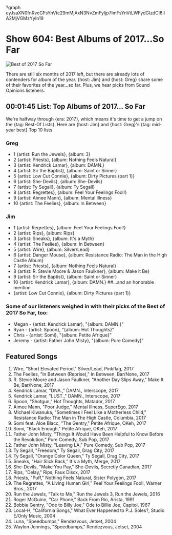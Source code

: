 ?graph eyJsaXN0fnRvcGFsYnVtc29mMjAxN3NvZmFyIjp7ImFsYnVtLWFydGlzdCI6IlA2MjVGMzYyIn19

# Show 604: Best Albums of 2017...So Far
![Best of 2017 So Far](https://sound-images.s3.amazonaws.com/images/2017/bestof2017sofar_web.jpg)

There are still six months of 2017 left, but there are already lots of contenders for album of the year. {host: Jim} and {host: Greg} share some of their favorites of the year...so far. Plus, we hear picks from Sound Opinions listeners. 


## 00:01:45 List: Top Albums of 2017... So Far
We're halfway through {era: 2017}, which means it's time to get a jump on the {tag: Best-Of Lists}. Here are {host: Jim} and {host: Greg}'s {tag: mid-year best} Top 10 lists.

### Greg
- 1 {artist: Run the Jewels}, {album: 3}
- 2 {artist: Priests}, {album: Nothing Feels Natural}
- 3 {artist: Kendrick Lamar}, {album: DAMN.}
- 4 {artist: Sir the Baptist}, {album: Saint or Sinner}
- 5 {artist: Low Cut Connie}, {album: Dirty Pictures (part 1)}
- 6 {artist: She-Devils}, {album: She-Devils}
- 7 {artist: Ty Segall}, {album: Ty Segall}
- 8 {artist: Regrettes}, {album: Feel Your Feelings Fool!}
- 9 {artist: Aimee Mann}, {album: Mental Illness}
- 10 {artist: The Feelies}, {album: In Between}

### Jim
- 1 {artist: Regrettes}, {album: Feel Your Feelings Fool!}
- 2 {artist: Rips}, {album: Rips}
- 3 {artist: Sneaks}, {album: It's a Myth}
- 4 {artist: The Feelies}, {album: In Between}
- 5 {artist: Wire}, {album: Silver/Lead}
- 6 {artist: Danger Mouse}, {album: Resistance Radio: The Man in the High Castle Album}
- 7 {artist: Priests}, {album: Nothing Feels Natural}
- 8 {artist: R. Stevie Moore & Jason Faulkner}, {album: Make it Be}
- 9 {artist: Sir the Baptist}, {album: Saint or Sinner}
- 10 {artist: Kendrick Lamar}, {album: DAMN.}
##...and an honorable mention
- {artist: Low Cut Connie}, {album: Dirty Pictures (part 1)}


### Some of our listeners weighed in with their picks of the Best of 2017 So Far, too:
- Megan - {artist: Kendrick Lamar}, "{album: DAMN.}"
- Ryan  - {artist: Spoon}, "{album: Hot Thoughts}"
- Chris  - {artist: Somi}, "{album: Petite Afrique}"
- Jeremy  - {artist: Father John Misty}, "{album: Pure Comedy}"

## Featured Songs
1. Wire, "Short Elevated Period," Silver/Lead, Pinkflag, 2017
1. The Feelies, "In Between (Reprise)," In Between, Bar/None, 2017
1. R. Stevie Moore and Jason Faulkner, "Another Day Slips Away," Make It Be, Bar/None, 2017
1. Kendrick Lamar, "DNA.," DAMN., Interscope, 2017
1. Kendrick Lamar, "LUST.," DAMN., Interscope, 2017
1. Spoon, "Shotgun," Hot Thoughts, Matador, 2017
1. Aimee Mann, "Poor Judge," Mental Illness, SuperEgo, 2017
1. Michael Kiwanuka, "Sometimes I Feel Like a Motherless Child," Resistance Radio: The Man in The High Castle, Columbia, 2017
1. Somi feat. Aloe Blacc, "The Gentry," Petite Afrique, OKeh, 2017
1. Somi, "Black Enough," Petite Afrique, OKeh, 2017
1. Father John Misty, "Things It Would Have Been Helpful to Know Before the Revolution," Pure Comedy, Sub Pop, 2017
1. Father John Misty, "Leaving LA," Pure Comedy, Sub Pop, 2017
1. Ty Segall, "Freedom," Ty Segall, Drag City, 2017
1. Ty Segall, "Orange Color Queen," Ty Segall, Drag City, 2017
1. Sneaks, "Hair Slick Back," It's a Myth, Merge, 2017
1. She-Devils, "Make You Pay," She-Devils, Secretly Canadian, 2017
1. Rips, "Delay," Rips, Faux Discx, 2017
1. Priests, "Puff," Nothing Feels Natural, Sister Polygon, 2017
1. The Regrettes, "A Living Human Girl," Feel Your Feelings Fool!, Warner Bros., 2017
1. Run the Jewels, "Talk to Me," Run the Jewels 3, Run the Jewels, 2016
1. Roger McGuinn, "Car Phone," Back From Rio, Arista, 1991
1. Bobbie Gentry, "Ode to Billy Joe," Ode to Billie Joe, Capitol, 1967
1. Local-H, "California Songs," What Ever Happened to P.J. Soles?, Studio E/Only Music, 2004
1. Luna, "Speedbumps," Rendezvous, Jetset, 2004
1. Waylon Jennings, "Speedbumps," Rendezvous, Jetset, 2004
